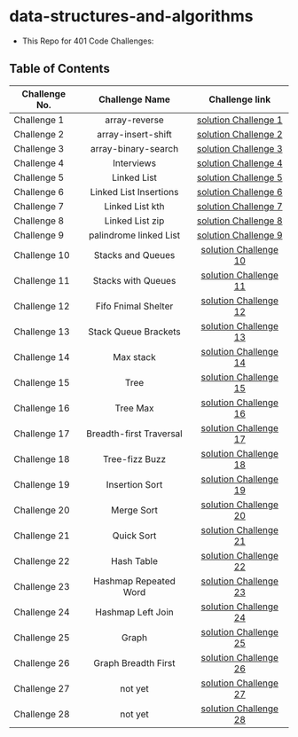 # data-structures-and-algorithms

- This Repo for 401 Code Challenges:

## Table of Contents

| Challenge No. |     Challenge Name      |                                                     Challenge link                                                      |
| ------------- | :---------------------: | :---------------------------------------------------------------------------------------------------------------------: |
| Challenge 1   |      array-reverse      |                                [solution Challenge 1](./python/array-reverse/README.md)                                 |
| Challenge 2   |   array-insert-shift    |                              [solution Challenge 2](./python/array-insert-shift/README.md)                              |
| Challenge 3   |   array-binary-search   |                             [solution Challenge 3](./python/array-binary-search/README.md)                              |
| Challenge 4   |       Interviews        |                                  [solution Challenge 4](./python/Interviews/README.md)                                  |
| Challenge 5   |       Linked List       |                                 [solution Challenge 5](./python/linkedLists/README.md)                                  |
| Challenge 6   | Linked List Insertions  |                       [solution Challenge 6](./python/linked-list-insertions/readme/README06.md)                        |
| Challenge 7   |     Linked List kth     |                            [solution Challenge 7](./python/linked-list-insertions/README.md)                            |
| Challenge 8   |     Linked List zip     |                       [solution Challenge 8](./python/linked-list-insertions/readme/README08.md)                        |
| Challenge 9   | palindrome  linked List | [solution Challenge 9](https://docs.google.com/spreadsheets/d/1mpqvMM9De3cRQ5fky4Kez947aOmj00nXZeWUH8DOssU/edit#gid=0)  |
| Challenge 10  |    Stacks and Queues    |                               [solution Challenge 10](./python/stack-and-queue/README.md)                               |
| Challenge 11  |   Stacks with Queues    |                         [solution Challenge 11](.python/../python/stack-queue-pseudo/README.md)                         |
| Challenge 12  |   Fifo Fnimal Shelter   |                         [solution Challenge 12](./python/stack_queue_animal_shelter/README.md)                          |
| Challenge 13  |  Stack Queue Brackets   |                            [solution Challenge 13](./python/stack-queue-brackets/README.md)                             |
| Challenge 14  |        Max stack        | [solution Challenge 14](https://docs.google.com/spreadsheets/d/1YWpL-vJKbLspMcdP8CYY7wBYp5IqYmBaJVM0BHQh8bw/edit#gid=0) |
| Challenge 15  |          Tree           |                                  [solution Challenge 15](./python/tree-breadth-first)                                   |
| Challenge 16  |        Tree Max         |                                  [solution Challenge 16](./python/tree-breadth-first)                                   |
| Challenge 17  | Breadth-first Traversal |                          [solution Challenge 17](./python/tree-breadth-first-lab17/README.md)                           |
| Challenge 18  |     Tree-fizz Buzz      |                               [solution Challenge 18](./python/tree-fizz-buzz/README.md)                                |
| Challenge 19  |     Insertion Sort      |                               [solution Challenge 19](./python/insertion-sort/README.md)                                |
| Challenge 20  |       Merge Sort        |                                 [solution Challenge 20](./python/merge-sort/README.md)                                  |
| Challenge 21  |       Quick Sort        |                                 [solution Challenge 21](./python/quick-sort/README.md)                                  |
| Challenge 22  |       Hash Table        |                                 [solution Challenge 22](./python/hash_table/README.md)                                  |
| Challenge 23  |  Hashmap Repeated Word  |                            [solution Challenge 23](./python/hashmap-repeated-word/README.md)                            |
| Challenge 24  |    Hashmap Left Join    |                              [solution Challenge 24](./python/hashmap-left-join/README.md)                              |
| Challenge 25  |          Graph          |                                    [solution Challenge 25](./python/graph/README.md)                                    |
| Challenge 26  |   Graph Breadth First   |                             [solution Challenge 26](./python/graph-breadth-first/README.md)                             |
| Challenge 27  |         not yet         |                                            [solution Challenge 27](./python)                                            |
| Challenge 28  |         not yet         |                                            [solution Challenge 28](./python)                                            |

